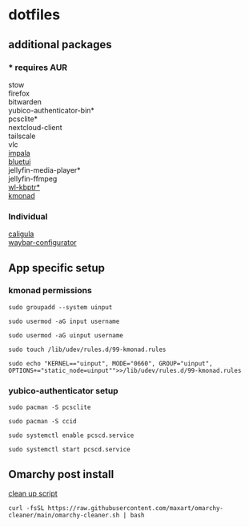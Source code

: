 # dotfiles
## additional packages
### * requires AUR
stow\
firefox\
bitwarden\
yubico-authenticator-bin*\
pcsclite*\
nextcloud-client\
tailscale\
vlc\
[impala](https://github.com/pythops/impala)\
[bluetui](https://github.com/pythops/bluetui)\
jellyfin-media-player*\
jellyfin-ffmpeg\
[wl-kbptr*](https://github.com/moverest/wl-kbptr)\
[kmonad](https://github.com/kmonad/kmonad?tab=readme-ov-file)

### Individual
[caligula](https://github.com/ifd3f/caligula)\
[waybar-configurator](https://github.com/veitorman/Waybar-Configurator-GUI)
 
## App specific setup
 
### kmonad permissions
 
```shell
sudo groupadd --system uinput
```
 
```shell
sudo usermod -aG input username
```
 
```shell
sudo usermod -aG uinput username
```
 
```shell
sudo touch /lib/udev/rules.d/99-kmonad.rules
```
 
```shell
sudo echo "KERNEL=="uinput", MODE="0660", GROUP="uinput", OPTIONS+="static_node=uinput"">>/lib/udev/rules.d/99-kmonad.rules
```

 
### yubico-authenticator setup
 
```shell
sudo pacman -S pcsclite
```
 
```shell
sudo pacman -S ccid
```
```shell
sudo systemctl enable pcscd.service
```
 
```shell
sudo systemctl start pcscd.service
```
 
 
## Omarchy post install
 
[clean up script](https://github.com/maxart/omarchy-cleaner/)
```shell
curl -fsSL https://raw.githubusercontent.com/maxart/omarchy-cleaner/main/omarchy-cleaner.sh | bash
```
